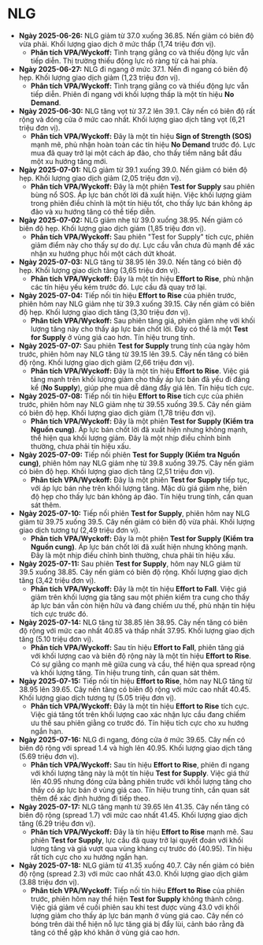 # NLG

- **Ngày 2025-06-26:** NLG giảm từ 37.0 xuống 36.85. Nến giảm có biên độ vừa phải. Khối lượng giao dịch ở mức thấp (1,74 triệu đơn vị).
    - **Phân tích VPA/Wyckoff:** Tình trạng giằng co và thiếu động lực vẫn tiếp diễn. Thị trường thiếu động lực rõ ràng từ cả hai phía.
- **Ngày 2025-06-27:** NLG đi ngang ở mức 37.1. Nến đi ngang có biên độ hẹp. Khối lượng giao dịch giảm (1,23 triệu đơn vị).
    - **Phân tích VPA/Wyckoff:** Tình trạng giằng co và thiếu động lực vẫn tiếp diễn. Phiên đi ngang với khối lượng thấp là một tín hiệu **No Demand**.
- **Ngày 2025-06-30:** NLG tăng vọt từ 37.2 lên 39.1. Cây nến có biên độ rất rộng và đóng cửa ở mức cao nhất. Khối lượng giao dịch tăng vọt (6,21 triệu đơn vị).
    - **Phân tích VPA/Wyckoff:** Đây là một tín hiệu **Sign of Strength (SOS)** mạnh mẽ, phủ nhận hoàn toàn các tín hiệu **No Demand** trước đó. Lực mua đã quay trở lại một cách áp đảo, cho thấy tiềm năng bắt đầu một xu hướng tăng mới.
- **Ngày 2025-07-01:** NLG giảm từ 39.1 xuống 39.0. Nến giảm có biên độ hẹp. Khối lượng giao dịch giảm (2,05 triệu đơn vị).
    - **Phân tích VPA/Wyckoff:** Đây là một phiên **Test for Supply** sau phiên bùng nổ SOS. Áp lực bán chốt lời đã xuất hiện. Việc khối lượng giảm trong phiên điều chỉnh là một tín hiệu tốt, cho thấy lực bán không áp đảo và xu hướng tăng có thể tiếp diễn.
- **Ngày 2025-07-02:** NLG giảm nhẹ từ 39.0 xuống 38.95. Nến giảm có biên độ hẹp. Khối lượng giao dịch giảm (1,85 triệu đơn vị).
    - **Phân tích VPA/Wyckoff:** Sau phiên "Test for Supply" tích cực, phiên giảm điểm này cho thấy sự do dự. Lực cầu vẫn chưa đủ mạnh để xác nhận xu hướng phục hồi một cách dứt khoát.
- **Ngày 2025-07-03:** NLG tăng từ 38.95 lên 39.0. Nến tăng có biên độ hẹp. Khối lượng giao dịch tăng (3,65 triệu đơn vị).
    - **Phân tích VPA/Wyckoff:** Đây là một tín hiệu **Effort to Rise**, phủ nhận các tín hiệu yếu kém trước đó. Lực cầu đã quay trở lại.
- **Ngày 2025-07-04:** Tiếp nối tín hiệu **Effort to Rise** của phiên trước, phiên hôm nay NLG giảm nhẹ từ 39.3 xuống 39.15. Cây nến giảm có biên độ hẹp. Khối lượng giao dịch tăng (3,30 triệu đơn vị).
    - **Phân tích VPA/Wyckoff:** Sau phiên tăng giá, phiên giảm nhẹ với khối lượng tăng này cho thấy áp lực bán chốt lời. Đây có thể là một **Test for Supply** ở vùng giá cao hơn. Tín hiệu trung tính.
- **Ngày 2025-07-07:** Sau phiên **Test for Supply** trung tính của ngày hôm trước, phiên hôm nay NLG tăng từ 39.15 lên 39.5. Cây nến tăng có biên độ rộng. Khối lượng giao dịch giảm (2,66 triệu đơn vị).
    - **Phân tích VPA/Wyckoff:** Đây là một tín hiệu **Effort to Rise**. Việc giá tăng mạnh trên khối lượng giảm cho thấy áp lực bán đã yếu đi đáng kể (**No Supply**), giúp phe mua dễ dàng đẩy giá lên. Tín hiệu tích cực.
- **Ngày 2025-07-08:** Tiếp nối tín hiệu **Effort to Rise** tích cực của phiên trước, phiên hôm nay NLG giảm nhẹ từ 39.55 xuống 39.5. Cây nến giảm có biên độ hẹp. Khối lượng giao dịch giảm (1,78 triệu đơn vị).
    - **Phân tích VPA/Wyckoff:** Đây là một phiên **Test for Supply (Kiểm tra Nguồn cung)**. Áp lực bán chốt lời đã xuất hiện nhưng không mạnh, thể hiện qua khối lượng giảm. Đây là một nhịp điều chỉnh bình thường, chưa phải tín hiệu xấu.
- **Ngày 2025-07-09:** Tiếp nối phiên **Test for Supply (Kiểm tra Nguồn cung)**, phiên hôm nay NLG giảm nhẹ từ 39.8 xuống 39.75. Cây nến giảm có biên độ hẹp. Khối lượng giao dịch tăng (2,51 triệu đơn vị).
    - **Phân tích VPA/Wyckoff:** Đây là một phiên **Test for Supply** tiếp tục, với áp lực bán nhẹ trên khối lượng tăng. Mặc dù giá giảm nhẹ, biên độ hẹp cho thấy lực bán không áp đảo. Tín hiệu trung tính, cần quan sát thêm.
- **Ngày 2025-07-10:** Tiếp nối phiên **Test for Supply**, phiên hôm nay NLG giảm từ 39.75 xuống 39.5. Cây nến giảm có biên độ vừa phải. Khối lượng giao dịch tương tự (2,49 triệu đơn vị).
    - **Phân tích VPA/Wyckoff:** Đây là một phiên **Test for Supply (Kiểm tra Nguồn cung)**. Áp lực bán chốt lời đã xuất hiện nhưng không mạnh. Đây là một nhịp điều chỉnh bình thường, chưa phải tín hiệu xấu.
- **Ngày 2025-07-11:** Sau phiên **Test for Supply**, hôm nay NLG giảm từ 39.5 xuống 38.85. Cây nến giảm có biên độ rộng. Khối lượng giao dịch tăng (3,42 triệu đơn vị).
    - **Phân tích VPA/Wyckoff:** Đây là một tín hiệu **Effort to Fall**. Việc giá giảm trên khối lượng gia tăng sau một phiên kiểm tra cung cho thấy áp lực bán vẫn còn hiện hữu và đang chiếm ưu thế, phủ nhận tín hiệu tích cực trước đó.
- **Ngày 2025-07-14:** NLG tăng từ 38.85 lên 38.95. Cây nến tăng có biên độ rộng với mức cao nhất 40.85 và thấp nhất 37.95. Khối lượng giao dịch tăng (5.10 triệu đơn vị).
    - **Phân tích VPA/Wyckoff:** Sau tín hiệu **Effort to Fall**, phiên tăng giá với khối lượng cao và biên độ rộng này là một tín hiệu **Effort to Rise**. Có sự giằng co mạnh mẽ giữa cung và cầu, thể hiện qua spread rộng và khối lượng tăng. Tín hiệu trung tính, cần quan sát thêm.
- **Ngày 2025-07-15:** Tiếp nối tín hiệu **Effort to Rise**, hôm nay NLG tăng từ 38.95 lên 39.65. Cây nến tăng có biên độ rộng với mức cao nhất 40.45. Khối lượng giao dịch tương tự (5.05 triệu đơn vị).
    - **Phân tích VPA/Wyckoff:** Đây là một tín hiệu **Effort to Rise** tích cực. Việc giá tăng tốt trên khối lượng cao xác nhận lực cầu đang chiếm ưu thế sau phiên giằng co trước đó. Tín hiệu tích cực cho xu hướng ngắn hạn.
- **Ngày 2025-07-16:** NLG đi ngang, đóng cửa ở mức 39.65. Cây nến có biên độ rộng với spread 1.4 và high lên 40.95. Khối lượng giao dịch tăng (5.69 triệu đơn vị).
    - **Phân tích VPA/Wyckoff:** Sau tín hiệu **Effort to Rise**, phiên đi ngang với khối lượng tăng này là một tín hiệu **Test for Supply**. Việc giá thử lên 40.95 nhưng đóng cửa bằng phiên trước với khối lượng tăng cho thấy có áp lực bán ở vùng giá cao. Tín hiệu trung tính, cần quan sát thêm để xác định hướng đi tiếp theo.
- **Ngày 2025-07-17:** NLG tăng mạnh từ 39.65 lên 41.35. Cây nến tăng có biên độ rộng (spread 1.7) với mức cao nhất 41.45. Khối lượng giao dịch tăng (6.29 triệu đơn vị).
    - **Phân tích VPA/Wyckoff:** Đây là tín hiệu **Effort to Rise** mạnh mẽ. Sau phiên **Test for Supply**, lực cầu đã quay trở lại quyết đoán với khối lượng tăng và giá vượt qua vùng kháng cự trước đó (40.95). Tín hiệu rất tích cực cho xu hướng ngắn hạn.
- **Ngày 2025-07-18:** NLG giảm từ 41.35 xuống 40.7. Cây nến giảm có biên độ rộng (spread 2.3) với mức cao nhất 43.0. Khối lượng giao dịch giảm (3.88 triệu đơn vị).
    - **Phân tích VPA/Wyckoff:** Tiếp nối tín hiệu **Effort to Rise** của phiên trước, phiên hôm nay thể hiện **Test for Supply** không thành công. Việc giá giảm về cuối phiên sau khi test được vùng 43.0 với khối lượng giảm cho thấy áp lực bán mạnh ở vùng giá cao. Cây nến có bóng trên dài thể hiện nỗ lực tăng giá bị đẩy lùi, cảnh báo rằng đà tăng có thể gặp khó khăn ở vùng giá cao hơn.

